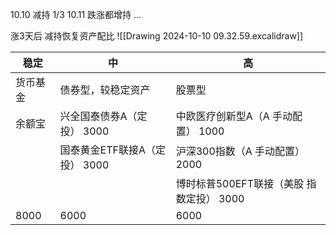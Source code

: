 10.10
减持 1/3
10.11
跌涨都增持
...

涨3天后
减持恢复资产配比
![[Drawing 2024-10-10 09.32.59.excalidraw]]

| 稳定   | 中                     | 高                           |
| ---- | --------------------- | --------------------------- |
| 货币基金 | 债券型，较稳定资产             | 股票型                         |
| 余额宝  | 兴全国泰债券A（定投）      3000 | 中欧医疗创新型A（A 手动配置）  1000      |
|      | 国泰黄金ETF联接A（定投） 3000   | 沪深300指数（A 手动配置）        2000 |
|      |                       | 博时标普500EFT联接（美股 指数定投） 3000  |
| 8000 | 6000                  | 6000                        |
